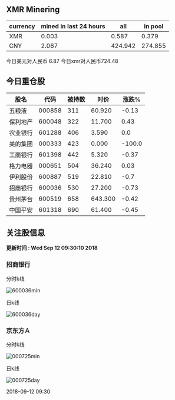 ## XMR Minering

|currency|mined in last 24 hours|all|in pool|
|---|---|---|---|
|XMR|0.003|0.587|0.379|
|CNY|2.067|424.942|274.855|

今日美元对人民币 6.87	今日xmr对人民币724.48


## 今日重仓股 

|股名|代码|被持数|时价|涨跌%|
|---|---|---|---|---|
|五粮液|000858|311|60.920|-0.13|
|保利地产|600048|322|11.700|0.43|
|农业银行|601288|406|3.590|0.0|
|美的集团|000333|423|0.000|-100.0|
|工商银行|601398|442|5.320|-0.37|
|格力电器|000651|504|36.240|0.03|
|伊利股份|600887|519|22.810|-0.7|
|招商银行|600036|530|27.200|-0.73|
|贵州茅台|600519|658|643.300|-0.42|
|中国平安|601318|690|61.400|-0.45|

## 关注股信息
**更新时间 : Wed Sep 12 09:30:10 2018**
### 招商银行 
分时k线

![600036min](http://image.sinajs.cn/newchart/min/n/sh600036.gif)

日k线

![600036day](http://image.sinajs.cn/newchart/daily/n/sh600036.gif)

### 京东方Ａ 
分时k线

![000725min](http://image.sinajs.cn/newchart/min/n/sz000725.gif)

日k线

![000725day](http://image.sinajs.cn/newchart/daily/n/sz000725.gif)

2018-09-12 09:30